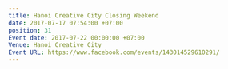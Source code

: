 ```yaml
---
title: Hanoi Creative City Closing Weekend
date: 2017-07-17 07:54:00 +07:00
position: 31
Event date: 2017-07-22 00:00:00 +07:00
Venue: Hanoi Creative City
Event URL: https://www.facebook.com/events/143014529610291/
---
```


